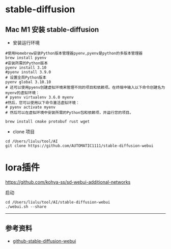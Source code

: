 # stable-diffusion

## Mac M1 安装 stable-diffusion
  - 安装运行环境
  ```shell
  #使用Homebrew安装Python版本管理器pyenv,pyenv是python的多版本管理器
  brew install pyenv
  #安装所需的Python版本
  pyenv install 3.10
  #pyenv install 3.9.0
  # 设置全局Python版本
  pyenv global 3.10.10
  # 还可以使用pyenv创建虚拟环境来管理不同的项目和依赖项。在终端中输入以下命令创建名为myenv的虚拟环境：
  # pyenv virtualenv 3.6.0 myenv
  #然后，您可以使用以下命令激活虚拟环境：
  # pyenv activate myenv
  # 然后可以在虚拟环境中安装所需的Python包和依赖项，并运行您的项目。

  brew install cmake protobuf rust wget
  ```
  - clone 项目
  ```shell
  cd /Users/liulu/tool/AI
  git clone https://github.com/AUTOMATIC1111/stable-diffusion-webui
  ```
  # lora插件
  https://github.com/kohya-ss/sd-webui-additional-networks

 启动
 ```shell
 cd /Users/liulu/tool/AI/stable-diffusion-webui
 ./webui.sh --share
 ```


---
## 参考资料
 - [github-stable-diffusion-webui](https://github.com/AUTOMATIC1111/stable-diffusion-webui/wiki/Installation-on-Apple-Silicon)